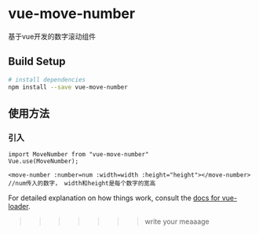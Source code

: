 # vue-move-number

基于vue开发的数字滚动组件

## Build Setup

``` bash
# install dependencies
npm install --save vue-move-number
```
## 使用方法

### 引入
```
import MoveNumber from "vue-move-number"
Vue.use(MoveNumber);
```

```
<move-number :number=num :width=width :height="height"></move-number>   //num传入的数字， width和height是每个数字的宽高

```
For detailed explanation on how things work, consult the [docs for vue-loader](http://vuejs.github.io/vue-loader).
>>>>>>> write your meaaage
